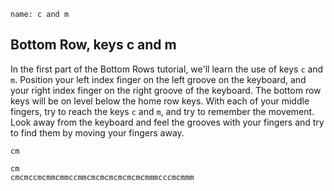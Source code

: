 ```ngMeta
name: c and m
```

## Bottom Row, keys c and m

In the first part of the Bottom Rows tutorial, we'll learn the use of keys `c` and `m`.
Position your left index finger on the left groove on the keyboard, and your right index finger on the right groove of the keyboard. The bottom row keys will be on level below the home row keys. With each of your middle fingers, try to reach the keys `c` and `m`, and try to remember the movement. Look away from the keyboard and feel the grooves with your fingers and try to find them by moving your fingers away.


```trytyping
cm
```

```practicetyping
cm
cmcmccmcmmcmmccmmcmcmcmcmcmcmcmmmcccmcmmm
```
